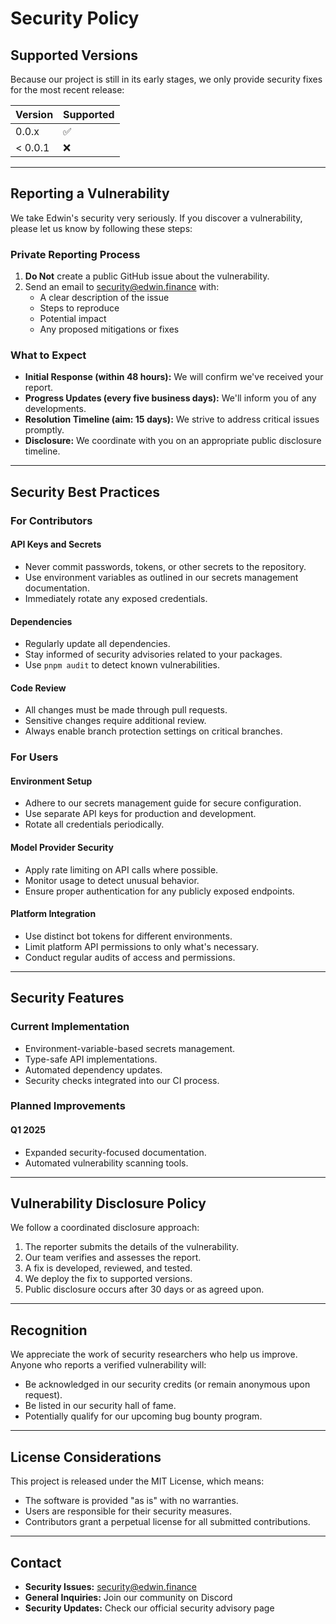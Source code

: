 # Security Policy

## Supported Versions

Because our project is still in its early stages, we only provide security fixes for the most recent release:

| Version | Supported |
| ------- | --------- |
| 0.0.x   | ✅        |
| < 0.0.1 | ❌        |

---

## Reporting a Vulnerability

We take Edwin's security very seriously. If you discover a vulnerability, please let us know by following these steps:

### Private Reporting Process

1. **Do Not** create a public GitHub issue about the vulnerability.
2. Send an email to [security@edwin.finance](mailto:security@edwin.finance) with:
    - A clear description of the issue
    - Steps to reproduce
    - Potential impact
    - Any proposed mitigations or fixes

### What to Expect

- **Initial Response (within 48 hours):** We will confirm we've received your report.
- **Progress Updates (every five business days):** We'll inform you of any developments.
- **Resolution Timeline (aim: 15 days):** We strive to address critical issues promptly.
- **Disclosure:** We coordinate with you on an appropriate public disclosure timeline.

---

## Security Best Practices

### For Contributors

#### API Keys and Secrets

- Never commit passwords, tokens, or other secrets to the repository.
- Use environment variables as outlined in our secrets management documentation.
- Immediately rotate any exposed credentials.

#### Dependencies

- Regularly update all dependencies.
- Stay informed of security advisories related to your packages.
- Use `pnpm audit` to detect known vulnerabilities.

#### Code Review

- All changes must be made through pull requests.
- Sensitive changes require additional review.
- Always enable branch protection settings on critical branches.

### For Users

#### Environment Setup

- Adhere to our secrets management guide for secure configuration.
- Use separate API keys for production and development.
- Rotate all credentials periodically.

#### Model Provider Security

- Apply rate limiting on API calls where possible.
- Monitor usage to detect unusual behavior.
- Ensure proper authentication for any publicly exposed endpoints.

#### Platform Integration

- Use distinct bot tokens for different environments.
- Limit platform API permissions to only what's necessary.
- Conduct regular audits of access and permissions.

---

## Security Features

### Current Implementation

- Environment-variable-based secrets management.
- Type-safe API implementations.
- Automated dependency updates.
- Security checks integrated into our CI process.

### Planned Improvements

#### Q1 2025

- Expanded security-focused documentation.
- Automated vulnerability scanning tools.

---

## Vulnerability Disclosure Policy

We follow a coordinated disclosure approach:

1. The reporter submits the details of the vulnerability.
2. Our team verifies and assesses the report.
3. A fix is developed, reviewed, and tested.
4. We deploy the fix to supported versions.
5. Public disclosure occurs after 30 days or as agreed upon.

---

## Recognition

We appreciate the work of security researchers who help us improve. Anyone who reports a verified vulnerability will:

- Be acknowledged in our security credits (or remain anonymous upon request).
- Be listed in our security hall of fame.
- Potentially qualify for our upcoming bug bounty program.

---

## License Considerations

This project is released under the MIT License, which means:

- The software is provided "as is" with no warranties.
- Users are responsible for their security measures.
- Contributors grant a perpetual license for all submitted contributions.

---

## Contact

- **Security Issues:** [security@edwin.finance](mailto:security@edwin.finance)
- **General Inquiries:** Join our community on Discord
- **Security Updates:** Check our official security advisory page
